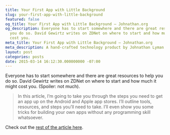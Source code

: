 ```yaml
---
title: Your First App with Little Background
slug: your-first-app-with-little-background
featured: false
og_title: Your First App with Little Background – Johnathan.org
og_description: Everyone has to start somewhere and there are great resources to help
  you do so. David Gewirtz writes on ZDNet on where to start and how much it might
  cost you.
meta_title: Your First App with Little Background – Johnathan.org
meta_description: A hand-crafted technology product by Johnathan Lyman
layout: post
categories: posts
date: 2015-03-14 16:12:30.000000000 -07:00
---
```


Everyone has to start somewhere and there are great resources to help you do so. David Gewirtz writes on ZDNet on where to start and how much it might cost you. (Spoiler: not much).

> In this article, I’m going to take you through the steps you need to get an app up on the Android and Apple app stores. I’ll outline tools, resources, and steps you’ll need to take. I’ll even show you some tricks for building your own apps without any programming skill whatsoever.

Check out the [rest of the article here](http://www.zdnet.com/article/how-to-break-into-the-mobile-app-business-for-free-or-cheap-and-no-programming-skill/).

